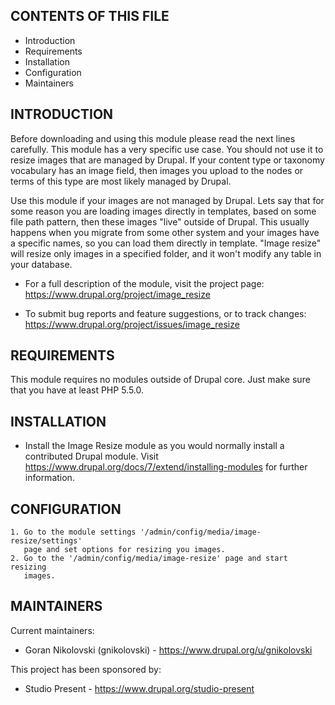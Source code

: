 CONTENTS OF THIS FILE
---------------------

 * Introduction
 * Requirements
 * Installation
 * Configuration
 * Maintainers


INTRODUCTION
------------

Before downloading and using this module please read the next lines carefully.
This module has a very specific use case. You should not use it to resize images
that are managed by Drupal. If your content type or taxonomy vocabulary has an
image field, then images you upload to the nodes or terms of this type are most
likely managed by Drupal.

Use this module if your images are not managed by Drupal. Lets say that for some
reason you are loading images directly in templates, based on some file path
pattern, then these images "live" outside of Drupal. This usually happens when
you migrate from some other system and your images have a specific names, so you
can load them directly in template. "Image resize" will resize only images in a
specified folder, and it won't modify any table in your database.

 * For a full description of the module, visit the project page:
   https://www.drupal.org/project/image_resize

 * To submit bug reports and feature suggestions, or to track changes:
   https://www.drupal.org/project/issues/image_resize


REQUIREMENTS
------------

This module requires no modules outside of Drupal core. Just make sure that you
have at least PHP 5.5.0.


INSTALLATION
------------

 * Install the Image Resize module as you would normally install a contributed
   Drupal module. Visit https://www.drupal.org/docs/7/extend/installing-modules
   for further information.


CONFIGURATION
-------------

    1. Go to the module settings '/admin/config/media/image-resize/settings'
       page and set options for resizing you images.
    2. Go to the '/admin/config/media/image-resize' page and start resizing
       images.


MAINTAINERS
-----------

Current maintainers:
 * Goran Nikolovski (gnikolovski) - https://www.drupal.org/u/gnikolovski

This project has been sponsored by:
 * Studio Present - https://www.drupal.org/studio-present
